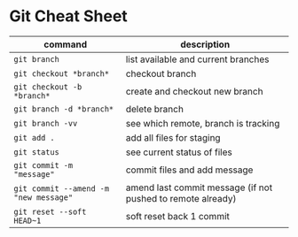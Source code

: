 # Git Cheat Sheet
command|description
---|---
`git branch` | list available and current branches
`git checkout *branch*` | checkout branch
`git checkout -b *branch*` | create and checkout new branch
`git branch -d *branch*` | delete branch
`git branch -vv` | see which remote, branch is tracking
`git add .` | add all files for staging
`git status` | see current status of files
`git commit -m "message"` | commit files and add message
`git commit --amend -m "new message"` | amend last commit message (if not pushed to remote already)
`git reset --soft HEAD~1` | soft reset back 1 commit
